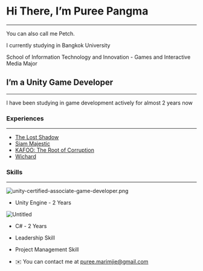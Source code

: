 # Hi There, I’m Puree Pangma

---

You can also call me Petch.

I currently studying in Bangkok University

School of Information Technology and Innovation - Games and Interactive Media Major

## I’m a Unity Game Developer

---

I have been studying in game development actively for almost 2 years now 

### Experiences

---

- [The Lost Shadow](https://potatopuree.itch.io/the-lost-shadow)
- [Siam Majestic](https://potatopuree.itch.io/siam-majestic)
- [KAFOO: The Root of Corruption](https://potatopuree.itch.io/kafoo-the-root-of-corruption)
- [Wichard](https://potatopuree.itch.io/wichard)

### Skills

---

![unity-certified-associate-game-developer.png](Hi%20There,%20I%E2%80%99m%20Puree%20Pangma%20df988ac569b540f8b33c95ada9db9230/unity-certified-associate-game-developer.png)

- Unity Engine - 2 Years

![Untitled](Hi%20There,%20I%E2%80%99m%20Puree%20Pangma%20df988ac569b540f8b33c95ada9db9230/Untitled.png)

- C# - 2 Years

- Leadership Skill
- Project Management Skill

- ✉️ You can contact me at puree.marimjie@gmail.com
